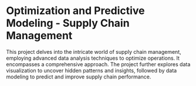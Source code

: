 # Optimization and Predictive Modeling - Supply Chain Management
This project delves into the intricate world of supply chain management, employing advanced data analysis techniques to optimize operations. It encompasses a comprehensive approach. The project further explores data visualization to uncover hidden patterns and insights, followed by data modeling to predict and improve supply chain performance. 

